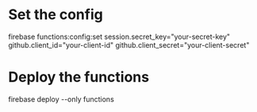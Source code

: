 
# Set the config
firebase functions:config:set session.secret_key="your-secret-key" github.client_id="your-client-id" github.client_secret="your-client-secret"

# Deploy the functions
firebase deploy --only functions
